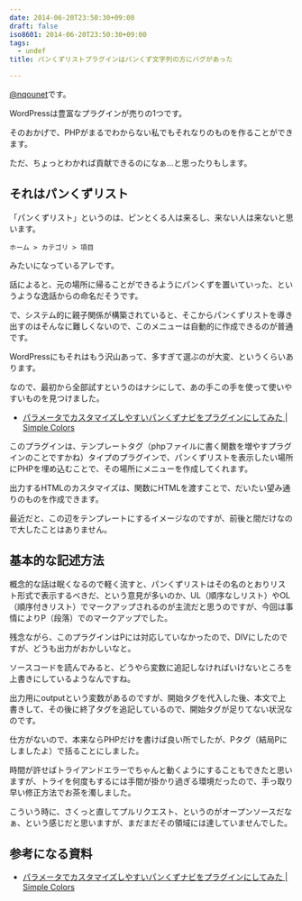 ```yaml
---
date: 2014-06-20T23:50:30+09:00
draft: false
iso8601: 2014-06-20T23:50:30+09:00
tags:
  - undef
title: パンくずリストプラグインはパンくず文字列の方にバグがあった

---
```


[@nqounet](https://twitter.com/nqounet)です。

WordPressは豊富なプラグインが売りの1つです。

そのおかげで、PHPがまるでわからない私でもそれなりのものを作ることができます。

ただ、ちょっとわかれば貢献できるのになぁ…と思ったりもします。

## それはパンくずリスト

「パンくずリスト」というのは、ピンとくる人は来るし、来ない人は来ないと思います。

```
ホーム > カテゴリ > 項目
```

みたいになっているアレです。

話によると、元の場所に帰ることができるようにパンくずを置いていった、というような逸話からの命名だそうです。

で、システム的に親子関係が構築されていると、そこからパンくずリストを導き出すのはそんなに難しくないので、このメニューは自動的に作成できるのが普通です。

WordPressにもそれはもう沢山あって、多すぎて選ぶのが大変、というくらいあります。

なので、最初から全部試すというのはナシにして、あの手この手を使って使いやすいものを見つけました。

- [パラメータでカスタマイズしやすいパンくずナビをプラグインにしてみた | Simple Colors](http://www.warna.info/archives/1310/)

このプラグインは、テンプレートタグ（phpファイルに書く関数を増やすプラグインのことですかね）タイプのプラグインで、パンくずリストを表示したい場所にPHPを埋め込むことで、その場所にメニューを作成してくれます。

出力するHTMLのカスタマイズは、関数にHTMLを渡すことで、だいたい望み通りのものを作成できます。

最近だと、この辺をテンプレートにするイメージなのですが、前後と間だけなので大したことはありません。

## 基本的な記述方法

概念的な話は眠くなるので軽く流すと、パンくずリストはその名のとおりリスト形式で表示するべきだ、という意見が多いのか、UL（順序なしリスト）やOL（順序付きリスト）でマークアップされるのが主流だと思うのですが、今回は事情によりP（段落）でのマークアップでした。

残念ながら、このプラグインはPには対応していなかったので、DIVにしたのですが、どうも出力がおかしいなと。

ソースコードを読んでみると、どうやら変数に追記しなければいけないところを上書きにしているようなんですね。

出力用にoutputという変数があるのですが、開始タグを代入した後、本文で上書きして、その後に終了タグを追記しているので、開始タグが足りてない状況なのです。

仕方がないので、本来ならPHPだけを書けば良い所でしたが、Pタグ（結局Pにしましたよ）で括ることにしました。

時間が許せばトライアンドエラーでちゃんと動くようにすることもできたと思いますが、トライを何度もするには手間が掛かり過ぎる環境だったので、手っ取り早い修正方法でお茶を濁しました。

こういう時に、さくっと直してプルリクエスト、というのがオープンソースだなぁ、という感じだと思いますが、まだまだその領域には達していませんでした。

## 参考になる資料

- [パラメータでカスタマイズしやすいパンくずナビをプラグインにしてみた | Simple Colors](http://www.warna.info/archives/1310/)
